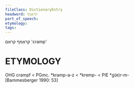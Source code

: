 ```yaml
---
fileClass: DictionaryEntry
headword: קראַמף
part_of_speech: 
etymology: 
tags: 
---
```

קראַמף
קראַם
'cramp'

ETYMOLOGY
===========
OHG crampf < PGmc. *kramp-a-z < *kremp- < PIE *g(e)r-m-
[Bammesberger 1990: 53]